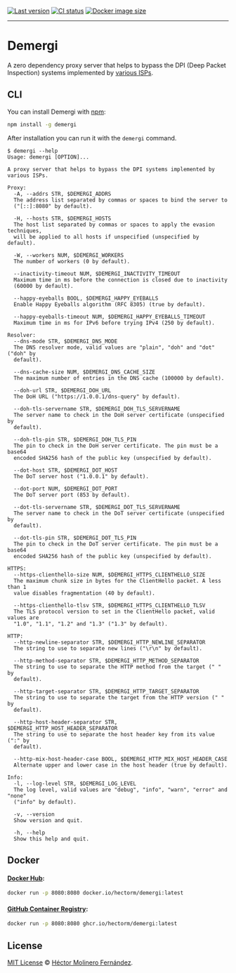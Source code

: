 [![Last version](https://img.shields.io/github/v/release/hectorm/demergi?label=version)](https://github.com/hectorm/demergi/releases)
[![CI status](https://img.shields.io/github/actions/workflow/status/hectorm/demergi/main.yml?branch=master)](https://github.com/hectorm/demergi/actions/workflows/main.yml)
[![Docker image size](https://img.shields.io/docker/image-size/hectorm/demergi/latest?label=docker%20image%20size)](https://hub.docker.com/r/hectorm/demergi/tags)

***

# Demergi

A zero dependency proxy server that helps to bypass the DPI (Deep Packet Inspection) systems implemented by [various ISPs](./ISP.md).

## CLI

You can install Demergi with [npm](https://www.npmjs.com/package/demergi):
```sh
npm install -g demergi
```

After installation you can run it with the `demergi` command.

```
$ demergi --help
Usage: demergi [OPTION]...

A proxy server that helps to bypass the DPI systems implemented by various ISPs.

Proxy:
  -A, --addrs STR, $DEMERGI_ADDRS
  The address list separated by commas or spaces to bind the server to
  ("[::]:8080" by default).

  -H, --hosts STR, $DEMERGI_HOSTS
  The host list separated by commas or spaces to apply the evasion techniques,
  will be applied to all hosts if unspecified (unspecified by default).

  -W, --workers NUM, $DEMERGI_WORKERS
  The number of workers (0 by default).

  --inactivity-timeout NUM, $DEMERGI_INACTIVITY_TIMEOUT
  Maximum time in ms before the connection is closed due to inactivity
  (60000 by default).

  --happy-eyeballs BOOL, $DEMERGI_HAPPY_EYEBALLS
  Enable Happy Eyeballs algorithm (RFC 8305) (true by default).

  --happy-eyeballs-timeout NUM, $DEMERGI_HAPPY_EYEBALLS_TIMEOUT
  Maximum time in ms for IPv6 before trying IPv4 (250 by default).

Resolver:
  --dns-mode STR, $DEMERGI_DNS_MODE
  The DNS resolver mode, valid values are "plain", "doh" and "dot" ("doh" by
  default).

  --dns-cache-size NUM, $DEMERGI_DNS_CACHE_SIZE
  The maximum number of entries in the DNS cache (100000 by default).

  --doh-url STR, $DEMERGI_DOH_URL
  The DoH URL ("https://1.0.0.1/dns-query" by default).

  --doh-tls-servername STR, $DEMERGI_DOH_TLS_SERVERNAME
  The server name to check in the DoH server certificate (unspecified by
  default).

  --doh-tls-pin STR, $DEMERGI_DOH_TLS_PIN
  The pin to check in the DoH server certificate. The pin must be a base64
  encoded SHA256 hash of the public key (unspecified by default).

  --dot-host STR, $DEMERGI_DOT_HOST
  The DoT server host ("1.0.0.1" by default).

  --dot-port NUM, $DEMERGI_DOT_PORT
  The DoT server port (853 by default).

  --dot-tls-servername STR, $DEMERGI_DOT_TLS_SERVERNAME
  The server name to check in the DoT server certificate (unspecified by
  default).

  --dot-tls-pin STR, $DEMERGI_DOT_TLS_PIN
  The pin to check in the DoT server certificate. The pin must be a base64
  encoded SHA256 hash of the public key (unspecified by default).

HTTPS:
  --https-clienthello-size NUM, $DEMERGI_HTTPS_CLIENTHELLO_SIZE
  The maximum chunk size in bytes for the ClientHello packet. A less than 1
  value disables fragmentation (40 by default).

  --https-clienthello-tlsv STR, $DEMERGI_HTTPS_CLIENTHELLO_TLSV
  The TLS protocol version to set in the ClientHello packet, valid values are
  "1.0", "1.1", "1.2" and "1.3" ("1.3" by default).

HTTP:
  --http-newline-separator STR, $DEMERGI_HTTP_NEWLINE_SEPARATOR
  The string to use to separate new lines ("\r\n" by default).

  --http-method-separator STR, $DEMERGI_HTTP_METHOD_SEPARATOR
  The string to use to separate the HTTP method from the target (" " by
  default).

  --http-target-separator STR, $DEMERGI_HTTP_TARGET_SEPARATOR
  The string to use to separate the target from the HTTP version (" " by
  default).

  --http-host-header-separator STR, $DEMERGI_HTTP_HOST_HEADER_SEPARATOR
  The string to use to separate the host header key from its value (":" by
  default).

  --http-mix-host-header-case BOOL, $DEMERGI_HTTP_MIX_HOST_HEADER_CASE
  Alternate upper and lower case in the host header (true by default).

Info:
  -l, --log-level STR, $DEMERGI_LOG_LEVEL
  The log level, valid values are "debug", "info", "warn", "error" and "none"
  ("info" by default).

  -v, --version
  Show version and quit.

  -h, --help
  Show this help and quit.
```

## Docker

#### [Docker Hub](https://hub.docker.com/r/hectorm/demergi/tags):
```sh
docker run -p 8080:8080 docker.io/hectorm/demergi:latest
```

#### [GitHub Container Registry](https://github.com/hectorm/demergi/pkgs/container/demergi):
```sh
docker run -p 8080:8080 ghcr.io/hectorm/demergi:latest
```

## License

[MIT License](./LICENSE.md) © [Héctor Molinero Fernández](https://hector.molinero.dev/).
